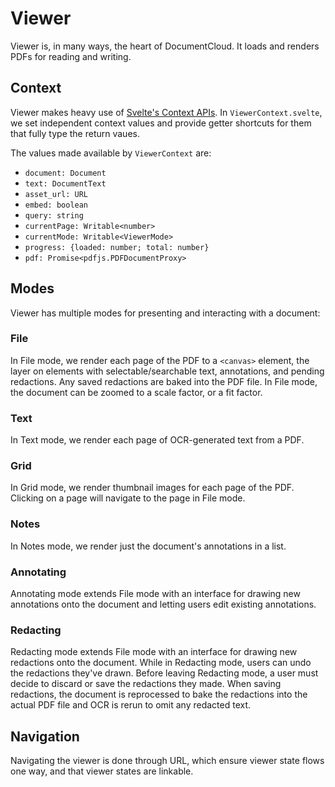 # Viewer

Viewer is, in many ways, the heart of DocumentCloud.
It loads and renders PDFs for reading and writing.

## Context

Viewer makes heavy use of [Svelte's Context APIs](https://svelte.dev/docs/svelte). In `ViewerContext.svelte`, we set independent context values and provide getter shortcuts for them that fully type the return vaues.

The values made available by `ViewerContext` are:

- `document: Document`
- `text: DocumentText`
- `asset_url: URL`
- `embed: boolean`
- `query: string`
- `currentPage: Writable<number>`
- `currentMode: Writable<ViewerMode>`
- `progress: {loaded: number; total: number}`
- `pdf: Promise<pdfjs.PDFDocumentProxy>`

## Modes

Viewer has multiple modes for presenting and interacting with a document:

### File

In File mode, we render each page of the PDF to a `<canvas>` element, the layer on elements with selectable/searchable text, annotations, and pending redactions. Any saved redactions are baked into the PDF file. In File mode, the document can be zoomed to a scale factor, or a fit factor.

### Text

In Text mode, we render each page of OCR-generated text from a PDF.

### Grid

In Grid mode, we render thumbnail images for each page of the PDF. Clicking on a page will navigate to the page in File mode.

### Notes

In Notes mode, we render just the document's annotations in a list.

### Annotating

Annotating mode extends File mode with an interface for drawing new annotations onto the document and letting users edit existing annotations.

### Redacting

Redacting mode extends File mode with an interface for drawing new redactions onto the document. While in Redacting mode, users can undo the redactions they've drawn. Before leaving Redacting mode, a user must decide to discard or save the redactions they made. When saving redactions, the document is reprocessed to bake the redactions into the actual PDF file and OCR is rerun to omit any redacted text.

## Navigation

Navigating the viewer is done through URL, which ensure viewer state flows one way, and that viewer states are linkable.
